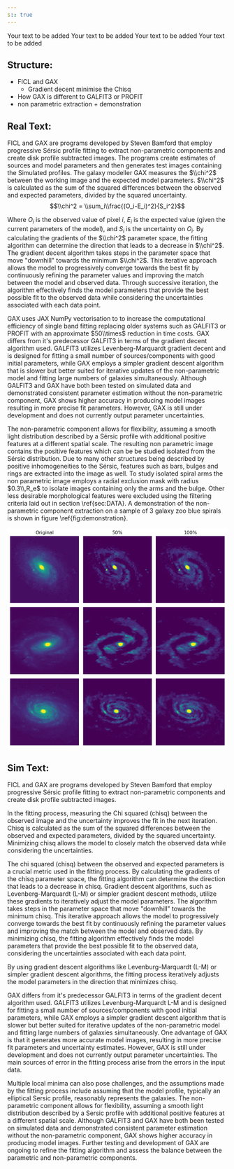 ```yaml
---
s:: true
---
```

Your text to be added
Your text to be added
Your text to be added
Your text to be added

## Structure:

- FICL and GAX
	- Gradient decent minimise the Chisq
- How GAX is different to GALFIT3 or PROFIT
- non parametric extraction + demonstration




## Real Text:

FICL and GAX are programs developed by Steven Bamford that employ progressive Sérsic profile fitting to extract non-parametric components and create disk profile subtracted images. The programs create estimates of sources and model parameters and then generates test images containing the Simulated profiles. The galaxy modeller GAX measures the $\\chi^2$ between the working image and the expected model parameters. $\\chi^2$ is calculated as the sum of the squared differences between the observed and expected parameters, divided by the squared uncertainty. 
$$\\chi^2 = \\sum_i\\frac{(O_i-E_i)^2}{S_i^2}$$

Where $O_i$ is the observed value of pixel $i$, $E_i$ is the expected value (given the current parameters of the model), and $S_i$ is the uncertainty on $O_i$. By calculating the gradients of the $\\chi^2$ parameter space, the fitting algorithm can determine the direction that leads to a decrease in $\\chi^2$. The gradient decent algorithm takes steps in the parameter space  that move "downhill" towards the minimum $\\chi^2$. This iterative approach allows the model to progressively converge towards the best fit by continuously refining the parameter values and improving the match between the model and observed data. Through successive iteration, the algorithm effectively finds the model parameters that provide the best possible fit to the observed data while considering the uncertainties associated with each data point.

GAX uses JAX NumPy vectorisation to to increase the computational efficiency of single band fitting replacing older systems such as GALFIT3 or PROFIT with an approximate $50\\times$ reduction in time costs. GAX differs from it's predecessor GALFIT3 in terms of the gradient decent algorithm used. GALFIT3 utilizes Levenberg-Marquardt gradient decent and is designed for fitting a small number of sources/components with good initial parameters, while GAX employs a simpler gradient descent algorithm that is slower but better suited for iterative updates of the non-parametric model and fitting large numbers of galaxies simultaneously. Although GALFIT3 and GAX have both been tested on simulated data and demonstrated consistent parameter estimation without the non-parametric component, GAX shows higher accuracy in producing model images resulting in more precise fit parameters. However, GAX is still under development and does not currently output parameter uncertainties. 

The non-parametric component allows for flexibility, assuming a smooth light distribution described by a Sérsic profile with additional positive features at a different spatial scale. The resulting non parametric image contains the positive features which can be be studied isolated from the Sérsic distribution. Due to many other structures being described by positive inhomogeneities to the Sérsic, features such as bars, bulges and rings are extracted into the image as well. To study isolated spiral arms the non parametric image employs a radial exclusion mask with radius $0.3\\,R_e$ to isolate images containing only the arms and the bulge. Other less desirable morphological features were excluded using the filtering criteria laid out in section \\ref{sec:DATA}. A demonstration of the non-parametric component extraction on a sample of 3 galaxy zoo blue spirals is shown in figure \\ref{fig:demonstration}.  

![Pasted image 20230513152232.png](../../AA%20%20-%20%20Assets/Pasted%20image%2020230513152232.png)









## Sim Text:

FICL and GAX are programs developed by Steven Bamford that employ progressive Sérsic profile fitting to extract non-parametric components and create disk profile subtracted images.

In the fitting process, measuring the Chi squared (chisq) between the observed image and the uncertainty improves the fit in the next iteration. Chisq is calculated as the sum of the squared differences between the observed and expected parameters, divided by the squared uncertainty. Minimizing chisq allows the model to closely match the observed data while considering the uncertainties. 


The chi squared (chisq) between the observed and expected parameters is a crucial metric used in the fitting process. By calculating the gradients of the chisq parameter space, the fitting algorithm can determine the direction that leads to a decrease in chisq. Gradient descent algorithms, such as Levenberg-Marquardt (L-M) or simpler gradient descent methods, utilize these gradients to iteratively adjust the model parameters. The algorithm takes steps in the parameter space that move "downhill" towards the minimum chisq. This iterative approach allows the model to progressively converge towards the best fit by continuously refining the parameter values and improving the match between the model and observed data. By minimizing chisq, the fitting algorithm effectively finds the model parameters that provide the best possible fit to the observed data, considering the uncertainties associated with each data point.


By using gradient descent algorithms like Levenburg-Marquardt (L-M) or simpler gradient descent algorithms, the fitting process iteratively adjusts the model parameters in the direction that minimizes chisq. 

GAX differs from it's predecessor GALFIT3 in terms of the gradient decent algorithm used. GALFIT3 utilizes  Levenburg-Marquardt L-M and is designed for fitting a small number of sources/components with good initial parameters, while GAX employs a simpler gradient descent algorithm that is slower but better suited for iterative updates of the non-parametric model and fitting large numbers of galaxies simultaneously. One advantage of GAX is that it generates more accurate model images, resulting in more precise fit parameters and uncertainty estimates. However, GAX is still under development and does not currently output parameter uncertainties. The main sources of error in the fitting process arise from the errors in the input data. 

Multiple local minima can also pose challenges, and the assumptions made by the fitting process include assuming that the model profile, typically an elliptical Sersic profile, reasonably represents the galaxies. The non-parametric component allows for flexibility, assuming a smooth light distribution described by a Sersic profile with additional positive features at a different spatial scale. Although GALFIT3 and GAX have both been tested on simulated data and demonstrated consistent parameter estimation without the non-parametric component, GAX shows higher accuracy in producing model images. Further testing and development of GAX are ongoing to refine the fitting algorithm and assess the balance between the parametric and non-parametric components.